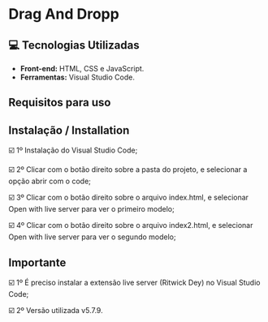 # Drag And Dropp
 
## :computer: Tecnologias Utilizadas

* **Front-end:** HTML, CSS e JavaScript.
* **Ferramentas:** Visual Studio Code. 

## Requisitos para uso

## Instalação / Installation

☑️ 1º Instalação do Visual Studio Code;

☑️ 2º Clicar com o botão direito sobre a pasta do projeto, e selecionar a opção abrir com o code;

☑️ 3º Clicar com o botão direito sobre o arquivo index.html, e selecionar Open with live server para ver o primeiro modelo;

☑️ 4º Clicar com o botão direito sobre o arquivo index2.html, e selecionar Open with live server para ver o segundo modelo;

## Importante

☑️ 1º É preciso instalar a extensão live server (Ritwick Dey) no Visual Studio Code;

☑️ 2º Versão utilizada v5.7.9.
